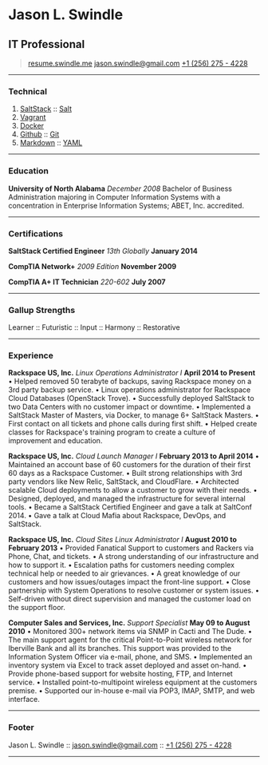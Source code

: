 # Jason L. Swindle
## IT Professional

> [resume.swindle.me](http://resume.swindle.me)
> [jason.swindle@gmail.com](mailto:jason.swindle@gmail.com)
> [+1 (256) 275 - 4228](tel:+12562754228)

- - -

### Technical

1. [SaltStack](http://www.saltstack.com/) :: [Salt](http://www.saltstack.com/)
1. [Vagrant](https://www.vagrantup.com/)
1. [Docker](https://www.docker.io/)
1. [Github](https://github.com/) :: [Git](http://git-scm.com/)
1. [Markdown](http://daringfireball.net/projects/markdown/) :: [YAML](http://www.yaml.org/)

- - -

### Education

**University of North Alabama** *December 2008*
    Bachelor of Business Administration majoring in Computer Information Systems with a concentration in Enterprise Information Systems; ABET, Inc. accredited.

- - -

### Certifications

**SaltStack Certified Engineer** *13th Globally* __January 2014__

**CompTIA Network+** *2009 Edition* __November 2009__

**CompTIA A+ IT Technician** *220-602* __July 2007__

- - -

### Gallup Strengths

<span class="gs" title="one who must constantly be challenged and learning new things to feel successful">Learner</span> :: <span class="gs" title="one who has a keen sense of using an eye towards the future to drive today's success">Futuristic</span> :: <span class="gs" title="one who is constantly collecting information or objects for future use">Input</span> :: <span class="gs" title="one who is constantly collecting information or objects for future use">Harmony</span> :: <span class="gs" title="one who is constantly collecting information or objects for future use">Restorative</span>

- - -

### Experience

**Rackspace US, Inc.** *Linux Operations Administrator I* __April 2014 to Present__
    &bull; Helped removed 50 terabyte of backups, saving Rackspace money on a 3rd party backup service.
    &bull; Linux operations administrator for Rackspace Cloud Databases (OpenStack Trove).
    &bull; Successfully deployed SaltStack to two Data Centers with no customer impact or downtime.
    &bull; Implemented a SaltStack Master of Masters, via Docker, to manage 6+ SaltStack Masters.
    &bull; First contact on all tickets and phone calls during first shift.
    &bull; Helped create classes for Rackspace's training program to create a culture of improvement and education.

**Rackspace US, Inc.** *Cloud Launch Manager I* __February 2013 to April 2014__
    &bull; Maintained an account base of 60 customers for the duration of their first 60 days as a Rackspace Customer.
    &bull; Built strong relationships with 3rd party vendors like New Relic, SaltStack, and CloudFlare.
    &bull; Architected scalable Cloud deployments to allow a customer to grow with their needs.
    &bull; Designed, deployed, and managed the infrastructure for several internal tools.
    &bull; Became a SaltStack Certified Engineer and gave a talk at SaltConf 2014.
    &bull; Gave a talk at Cloud Mafia about Rackspace, DevOps, and SaltStack.

**Rackspace US, Inc.** *Cloud Sites Linux Administrator I* __August 2010 to February 2013__
    &bull; Provided Fanatical Support to customers and Rackers via Phone, Chat, and tickets.
    &bull; A strong understanding of our infrastructure and how to support it.
    &bull; Escalation paths for customers needing complex technical help or needed to air grievances.
    &bull; A great knowledge of our customers and how issues/outages impact the front-line support.
    &bull; Close partnership with System Operations to resolve customer or system issues.
    &bull; Self-driven without direct supervision and managed the customer load on the support floor.

**Computer Sales and Services, Inc.** *Support Specialist* __May 09 to August 2010__
    &bull; Monitored 300+ network items via SNMP in Cacti and The Dude.
    &bull; The main support agent for the critical Point-to-Point wireless network for Iberville Bank and all its branches. This support was provided to the Information System Officer via e-mail, phone, and SMS.
    &bull; Implemented an inventory system via Excel to track asset deployed and asset on-hand.
    &bull; Provide phone-based support for website hosting, FTP, and Internet service.
    &bull; Installed point-to-multipoint wireless equipment at the customers premise.
    &bull; Supported our in-house e-mail via POP3, IMAP, SMTP, and web interface.

- - -

### Footer

Jason L. Swindle :: [jason.swindle@gmail.com](mailto:jason.swindle@gmail.com) :: [+1 (256) 275 - 4228](tel:+12562754228)

- - -

<script>
  (function(i,s,o,g,r,a,m){i['GoogleAnalyticsObject']=r;i[r]=i[r]||function(){
  (i[r].q=i[r].q||[]).push(arguments)},i[r].l=1*new Date();a=s.createElement(o),
  m=s.getElementsByTagName(o)[0];a.async=1;a.src=g;m.parentNode.insertBefore(a,m)
  })(window,document,'script','//www.google-analytics.com/analytics.js','ga');

  ga('create', 'UA-39645119-2', 'swindle.me');
  ga('require', 'displayfeatures');
  ga('require', 'linkid', 'linkid.js');
  ga('send', 'pageview');

</script>
